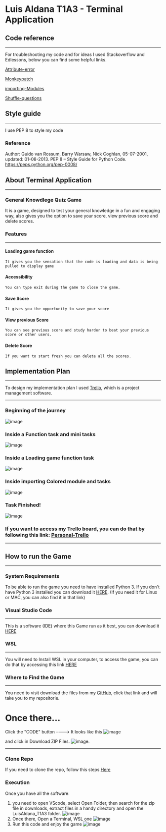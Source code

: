 # Luis Aldana T1A3 - Terminal Application

## Code reference

---

For troubleshooting my code and for ideas I used Stackoverflow and Edlessons, below you can find some helpful links.

[Attribute-error](https://stackoverflow.com/questions/59762996/how-to-fix-attributeerror-partially-initialized-module)

[Monkeypatch](https://stackoverflow.com/questions/5626193/what-is-monkey-patching)

[importing-Modules](https://www.datacamp.com/tutorial/modules-in-python)

[Shuffle-questions](https://pynative.com/python-random-shuffle/#:~:text=Shuffling%20a%20dictionary%20is%20not,dictionary%20values%20using%20shuffled%20keys.)

## Style guide

---

I use PEP 8 to style my code

### Reference

Author: Guido van Rossum, Barry Warsaw, Nick Coghlan, 05-07-2001, updated: 01-08-2013. PEP 8 – Style Guide for Python Code. https://peps.python.org/pep-0008/

## About Terminal Application

---

### General Knowdlege Quiz Game

It is a game, designed to test your general knowledge in a fun and engaging way, also gives you the option to save your score, view previous score and delete scores.

### Features

---

#### Loading game function

    It gives you the sensation that the code is loading and data is being pulled to display game

#### Accessibility

    You can type exit during the game to close the game.

#### Save Score

    It gives you the opportunity to save your score

#### View previous Score

    You can see previous score and study harder to beat your previous score or other users.

#### Delete Score

    If you want to start fresh you can delete all the scores.

## Implementation Plan

---

To design my implementation plan I used [Trello](https://trello.com), which is a project management software.

---

### Beginning of the journey

![image](../docs/Trello-Todo_activities.png)

### Inside a Function task and mini tasks

![image](../docs/Inside%20ask%20question%20function.png)

### Inside a Loading game function task

![image](../docs/Inside%20loading%20game%20function.png)

### Inside importing Colored module and tasks

![image](../docs/inside%20add%20colored%20task.png)

### Task Finished!

![image](../docs/All%20done%20and%20a%20blocker.png)

### If you want to access my Trello board, you can do that by following this link: [Personal-Trello](https://trello.com/b/Sx4kPlEA/ca-assignment)

---

## How to run the Game

---

### System Requirements

To be able to run the game you need to have installed Python 3. If you don't have Python 3 installed you can download it [HERE](https://www.python.org/downloads/). (If you need it for Linux or MAC, you can also find it in that link)

### Visual Studio Code

---

This is a software (IDE) where this Game run as it best, you can download it [HERE](https://code.visualstudio.com/download)

### WSL

---

You will need to Install WSL in your computer, to access the game, you can do that by accessing this link [HERE](https://learn.microsoft.com/en-us/windows/wsl/install)

### Where to Find the Game

---

You need to visit download the files from my [GitHub](https://github.com/Lealdana/terminal_app_CA), click that link and will take you to my repositorie.

# Once there...

Click the "CODE" button ----> It looks like this ![image](../docs/code_button.png)

and click in Download ZIP Files. ![image](../docs/Zip_download.png).

---

### Clone Repo

If you need to clone the repo, follow this steps [Here](https://docs.github.com/en/repositories/creating-and-managing-repositories/cloning-a-repository)

### Execution

Once you have all the software:

1. you need to open VScode, select Open Folder, then search for the zip file in downloads, extract files in a handy directory and open the LuisAldana_T1A3 folder. ![image](../docs/select_folder.png)
2. Once there, Open a Terminal, WSL one ![image](../docs/WSL_terminal.png)
3. Run this code and enjoy the game ![image](../docs/run%20bash.png)
